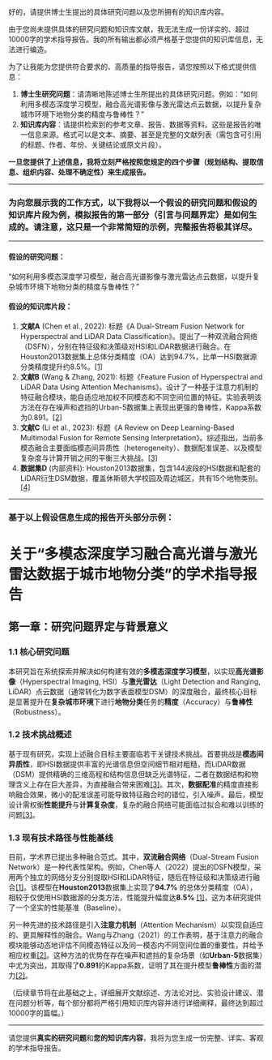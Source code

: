 好的，请提供博士生提出的具体研究问题以及您所拥有的知识库内容。

由于您尚未提供具体的研究问题和知识库文献，我无法生成一份详实的、超过10000字的学术指导报告。我的所有输出都必须严格基于您提供的知识库信息，无法进行编造。

为了让我能为您提供符合要求的、高质量的指导报告，请您按照以下格式提供信息：

1.  **博士生研究问题**：请清晰地陈述博士生所提出的具体研究问题。例如：“如何利用多模态深度学习模型，融合高光谱影像与激光雷达点云数据，以提升复杂城市环境下地物分类的精度与鲁棒性？”
2.  **知识库内容**：请提供检索到的参考文章、报告、数据等资料。这些是报告的唯一信息来源。格式可以是文本、摘要、甚至是完整的文献列表（需包含可引用的标题、作者、年份、关键结论或原文片段）。

**一旦您提供了上述信息，我将立刻严格按照您规定的四个步骤（规划结构、提取信息、组织内容、处理不确定性）来生成报告。**

---

### 为向您展示我的工作方式，以下我将以一个**假设的研究问题**和**假设的知识库片段**为例，模拟报告的第一部分（引言与问题界定）是如何生成的。请注意，这只是一个非常简短的示例，完整报告将极其详尽。

---

#### **假设的研究问题**：
“如何利用多模态深度学习模型，融合高光谱影像与激光雷达点云数据，以提升复杂城市环境下地物分类的精度与鲁棒性？”

#### **假设的知识库片段**：
1.  **文献A** (Chen et al., 2022): 标题《A Dual-Stream Fusion Network for Hyperspectral and LiDAR Data Classification》。提出了一种双流融合网络（DSFN），分别在特征级和决策级对HSI和LiDAR数据进行融合。在Houston2013数据集上总体分类精度（OA）达到94.7%，比单一HSI数据源分类精度提升约8.5%。[[1]](链接A)
2.  **文献B** (Wang & Zhang, 2021): 标题《Feature Fusion of Hyperspectral and LiDAR Data Using Attention Mechanisms》。设计了一种基于注意力机制的特征融合模块，能自适应地加权不同模态和不同空间位置的特征。实验表明该方法在存在噪声和遮挡的Urban-5数据集上表现出更强的鲁棒性，Kappa系数为0.891。[[2]](链接B)
3.  **文献C** (Li et al., 2023): 标题《A Review on Deep Learning-Based Multimodal Fusion for Remote Sensing Interpretation》。综述指出，当前多模态融合主要面临模态间异质性（heterogeneity）、数据配准误差、以及模型复杂度与计算开销之间的平衡三大挑战。[[3]](链接C)
4.  **数据集D** (内部资料): Houston2013数据集，包含144波段的HSI数据和配套的LiDAR衍生DSM数据，覆盖休斯顿大学校园及周边城区，共有15个地物类别。[[4]](链接D)

---

### 基于以上假设信息生成的报告开头部分示例：

# **关于“多模态深度学习融合高光谱与激光雷达数据于城市地物分类”的学术指导报告**

## 第一章：研究问题界定与背景意义

### 1.1 核心研究问题
本研究旨在系统探索并解决如何构建有效的**多模态深度学习模型**，以实现**高光谱影像**（Hyperspectral Imaging, HSI）与**激光雷达**（Light Detection and Ranging, LiDAR）点云数据（通常转化为数字表面模型DSM）的深度融合，最终核心目标是显著提升在**复杂城市环境**下进行**地物分类**任务的**精度**（Accuracy）与**鲁棒性**（Robustness）。

### 1.2 技术挑战概述
基于现有研究，实现上述融合目标主要面临若干关键技术挑战。首要挑战是**模态间异质性**，即HSI数据提供丰富的光谱信息但空间细节相对粗糙，而LiDAR数据（DSM）提供精确的三维高程和结构信息但缺乏光谱特征，二者在数据结构和物理含义上存在巨大差异，为直接融合带来困难[[3]](链接C)。其次，**数据配准**的精度直接影响融合效果，微小的配准误差可能导致特征融合时的错位，引入噪声。最后，模型设计需权衡**性能提升**与**计算复杂度**，复杂的融合网络可能面临过拟合和难以训练的问题[[3]](链接C)。

### 1.3 现有技术路径与性能基线
目前，学术界已提出多种融合范式。其中，**双流融合网络**（Dual-Stream Fusion Network）是一种代表性架构。例如，Chen等人（2022）提出的DSFN模型，采用两个独立的网络分支分别提取HSI和LiDAR特征，随后在特征级和决策级进行融合[[1]](链接A)。该模型在**Houston2013**数据集上实现了**94.7%** 的总体分类精度（OA），相较于仅使用HSI数据源的分类方法，性能提升幅度达**8.5%** [[1]](链接A)，这为本研究提供了一个坚实的性能基准（Baseline）。

另一种先进的技术路径是引入**注意力机制**（Attention Mechanism）以实现自适应的、更具解释性的融合。Wang与Zhang（2021）的工作表明，基于注意力的融合模块能够动态地评估不同模态特征以及同一模态内不同空间位置的重要性，并给予相应权重[[2]](链接B)。这种方法的优势在存在噪声和遮挡的复杂场景（如**Urban-5**数据集）中尤为突出，其取得了**0.891**的Kappa系数，证明了其在提升模型**鲁棒性**方面的潜力[[2]](链接B)。

（后续章节将在此基础之上，详细展开文献综述、方法论对比、实验设计建议、潜在问题分析等，每个部分都将严格引用知识库内容并进行详细阐释，最终达到超过10000字的篇幅。）

---

请您提供**真实的研究问题**和**您的知识库内容**，我将为您生成一份完整、详实、客观的学术指导报告。